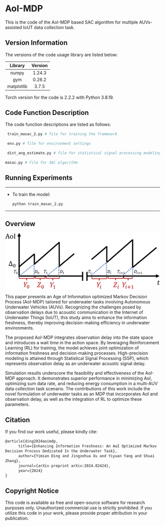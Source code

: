 # AoI-MDP

This is the code of the AoI-MDP based SAC algorithm for multiple AUVs-assisted IoUT data collection task.

## Version Information

The versions of the code usage library are listed below:

|  Library   | Version |
| :--------: | :-----: |
|   numpy    | 1.24.3  |
|    gym     | 0.26.2  |
| matplotlib |  3.7.5  |

Torch version for the code is 2.2.2 with Python 3.8.19.

## Code Function Description

The code function descriptions are listed as follows:

```python
 train_masac_2.py # file for training the framework
```

```python
 env.py # file for environment settings
```

```python
 dist_ang_estimate.py # file for statistical signal processing modeling
```

```python
masac.py # file for SAC algorithm
```

## Running Experiments

*****

- To train the model:  
    ```python
    python train_masac_2.py
    ```

****

## Overview

<img src="markdown-img/abstract.jpg" style="zoom:100%;" />

This paper presents an Age of Information optimized Markov Decision Process (AoI-MDP) tailored for underwater tasks involving Autonomous Underwater Vehicles (AUVs). Recognizing the challenges posed by observation delays due to acoustic communication in the Internet of Underwater Things (IoUT), this study aims to enhance the information freshness, thereby improving decision-making efficiency in underwater environments.

The proposed AoI-MDP integrates observation delay into the state space and introduces a wait time in the action space. By leveraging Reinforcement Learning (RL) for training, the model achieves joint optimization of information freshness and decision-making processes. High-precision modeling is attained through Statistical Signal Processing (SSP), which represents observation delay as an underwater acoustic signal delay.

Simulation results underscore the feasibility and effectiveness of the AoI-MDP approach. It demonstrates superior performance in minimizing AoI, optimizing sum data rate, and reducing energy consumption in a multi-AUV data collection task scenario. The contributions of this work include the novel formulation of underwater tasks as an MDP that incorporates AoI and observation delay, as well as the integration of RL to optimize these parameters.

## Citation

If you find our work useful, please kindly cite:

```
@article{ding2024aoimdp,
      title={Enhancing Information Freshness: An AoI Optimized Markov Decision Process Dedicated In the Underwater Task}, 
      author={Yimian Ding and Jingzehua Xu and Yiyuan Yang and Shuai Zhang},
      journal={arXiv preprint arXiv:2024.02424},
  	  year={2024}
}
```

## Copyright Notice

This code is available as free and open-source software for research purposes only. Unauthorized commercial use is strictly prohibited. If you utilize this code in your work, please provide proper attribution in your publication.